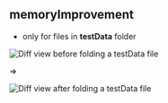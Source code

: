 ## memoryImprovement

* only for files in **testData** folder

![Diff view before folding a testData file](https://github.com/AntoniRokitnicki/AdvancedExpressionFolding/assets/3055326/89ccca5b-92ce-47ad-b051-7eabb39f94c2)

=>

![Diff view after folding a testData file](https://github.com/AntoniRokitnicki/AdvancedExpressionFolding/assets/3055326/440c30a8-1088-4e6a-bf25-bde6627aa7af)

